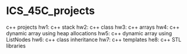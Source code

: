 # ICS_45C_projects
c++ projects
hw1: c++ stack
hw2: c++ class
hw3: c++ arrays
hw4: c++ dynamic array using heap allocations
hw5: c++ dynamic array using ListNodes
hw6: c++ class inheritance
hw7: c++ templates
he8: c++ STL libraries
